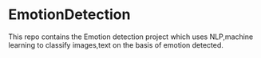 # EmotionDetection
This repo contains the Emotion detection project which uses NLP,machine learning to classify images,text on the basis of emotion detected.

